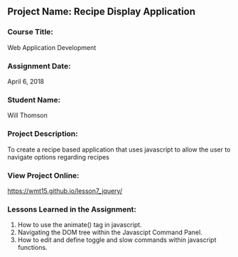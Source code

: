 ## Project Name:  Recipe Display Application

### Course Title:
Web Application Development

### Assignment Date:  
April 6, 2018

### Student Name:  
Will Thomson

### Project Description:
To create a recipe based application that uses javascript to allow the user to navigate options regarding recipes

### View Project Online:
https://wmt15.github.io/lesson7_jquery/

### Lessons Learned in the Assignment:
1. How to use the animate() tag in javascript.
2. Navigating the DOM tree within the Javascipt Command Panel.
3. How to edit and define toggle and slow commands within javascript functions.

